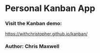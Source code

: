 # Personal Kanban App

### Visit the Kanban demo:

https://withchristopher.github.io/kanban/

### Author: Chris Maxwell
